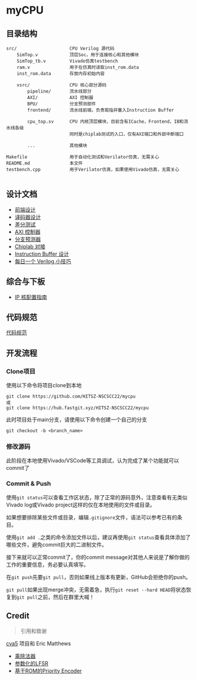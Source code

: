 # myCPU


## 目录结构

```
src/                    CPU Verilog 源代码
    SimTop.v            顶层Soc，用于连接核心和其他模块
    SimTop_tb.v         Vivado仿真testbench
    ram.v               用于在仿真时读取inst_rom.data
    inst_rom.data       存放内存初始内容

    vsrc/               CPU 核心部分源码
        pipeline/       流水线部分
        AXI/            AXI 控制器
        BPU/            分支预测部件
        frontend/       流水线前端，负责取指并塞入Instruction Buffer

        cpu_top.sv      CPU 内核顶层模块，目前含有ICache，Frontend，IB和流水线各级
                        同时是chiplab测试的入口，仅有AXI端口和外部中断端口

        ...             其他模块

Makefile                用于自动化测试和Verilator仿真，无需关心
README.md               本文件
testbench.cpp           用于Verilator仿真，如果使用Vivado仿真，无需关心    


```

## 设计文档

- [前端设计](doc/frontend.md)
- [译码器设计](doc/instr_decode.md)
- [差分测试](doc/difftest.md)
- [AXI 控制器](src/vsrc/AXI/README.md)
- [分支预测器](src/vsrc/BPU/README.md)
- [Chiplab 对接](doc/chiplab.md)
- [Instruction Buffer 设计](doc/instr_buffer.md)
- [每日一个 Verilog 小技巧](doc/verilog_tips.md)


## 综合与下板

- [IP 核配置指南](doc/IP.md)

## 代码规范

[代码规范](doc/coding_conventions.md)

## 开发流程

### Clone项目

使用以下命令将项目clone到本地

```
git clone https://github.com/HITSZ-NSCSCC22/mycpu
或
git clone https://hub.fastgit.xyz/HITSZ-NSCSCC22/mycpu
```

此时项目处于main分支，请使用以下命令创建一个自己的分支
```
git checkout -b <branch_name>
```

### 修改源码

此阶段在本地使用Vivado/VSCode等工具调试，认为完成了某个功能就可以commit了

### Commit & Push

使用`git status`可以查看工作区状态，除了正常的源码意外，注意查看有无类似Vivado log或Vivado project这样的仅在本地使用的文件或目录。

如果想要排除某些文件或目录，编辑`.gitignore`文件，语法可以参考已有的条目。

使用`git add .`之类的命令添加文件以后，建议再使用`git status`查看具体添加了哪些文件，避免commit巨大的二进制文件。

接下来就可以正常commit了，你的commit message对其他人来说是了解你做的工作的重要信息，务必要认真填写。

在`git push`先要`git pull`，否则如果线上版本有更新，GitHub会拒绝你的push。

`git pull`如果出现merge冲突，无需着急，执行`git reset --hard HEAD`将状态恢复到`git pull`之前，然后在群里大喊！


## Credit

> 引用和致谢

[cva5](https://github.com/openhwgroup/cva5) 项目和 Eric Matthews

- [乘除法器](https://github.com/risclite/rv32m-multiplier-and-divider)
- [参数化的LFSR](https://github.com/openhwgroup/cva5/blob/master/core/lfsr.sv)
- [基于ROM的Priority Encoder](https://github.com/openhwgroup/cva5/blob/master/core/priority_encoder.sv)